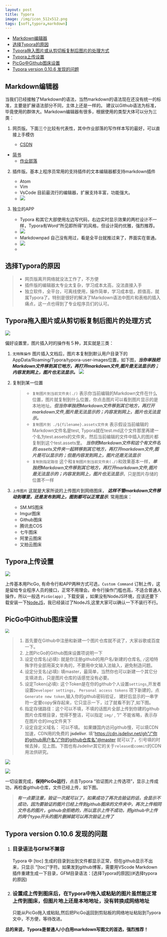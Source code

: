 ```yaml
---
layout: post
title: Typora
image: /img/icon_512x512.png
tags: [soft,typora,markdown]
---
```


- [Markdown编辑器](#markdown编辑器)
- [选择Typora的原因](#选择typora的原因)
- [Typora拖入图片或从剪切板复制后图片的处理方式](#typora拖入图片或从剪切板复制后图片的处理方式)
- [Typora上传设置](#typora上传设置)
- [PicGo中Github图床设置](#picgo中github图床设置)
- [Typora version 0.10.6 发现的问题](#typora-version-0106-发现的问题)

##  Markdown编辑器

当我们已经接触了Markdown的语法，当然markdown的语法现在还没有统一的标准，主要是扩展语法部分不同，主体上还是一样的。
建议以Github语法为标准，毕竟使用的群体大。Markdown编辑器有很多，根据使用的类型大体可以分为三类：

1. 网页版。下面三个比较有代表性，其中作业部落的写作样本写的最好，可以直接上手模仿

   * [CSDN](https://www.csdn.net/)
* [简书](https://www.jianshu.com/)
   * [作业部落](https://www.zybuluo.com/mdeditor)

2. 插件版。基本上程序员常用的支持插件的文本编辑器都支持markdown插件

   * Atom
   * Vim
   * VsCode  目前最流行的编辑器，扩展支持丰富，功能强大。
   * ![](https://cdn.jsdelivr.net/gh/ttpc2008/images@master/img/image-20210505193947519.png)

3. 独立的APP

   * Typora  和其它大部使用左边写代码，右边实时显示效果的两栏设计不一样，Typora有Word“所见即所得”的风格，但设计简约优雅，强烈推荐。
   * ![](https://cdn.jsdelivr.net/gh/ttpc2008/images@master/img/20210505195510.png)
   * Markdownpad  自己没有用过，看是全平台就推过来了，界面实在普通。
   * ![](https://cdn.jsdelivr.net/gh/ttpc2008/images@master/img/20210505195053.png)
   * 

## 选择Typora的原因

>*  网页版离开网络就没法工作了，不方便
>* 插件版的编辑器太专业太复杂，学习成本太高，没法直接入手
>* 独立软件，全平台，可离线使用，操作简单，学习成本低，颜值高，就属Typora了。特别是很好的解决了Markdown语法中图片和表格的插入痛点，这一点也得到了专业程序员们的认可。



## Typora拖入图片或从剪切板复制后图片的处理方式

![](https://cdn.jsdelivr.net/gh/ttpc2008/images@master/img/20210505201122.png)


偏好设置里，图片插入时的操作有５种，其实就是三类：

1. `无特殊操作`  图片插入文档后，图片本复制到默认用户目录下的AppData/Roaming/Typora/typora-user-images位置，如下图，***当你单独把Markdown文件移到其它地方，再打开markdown文件,图片是无法显示的；内容发到网上，图片也无法显示。***
![](https://cdn.jsdelivr.net/gh/ttpc2008/images@master/img/20210505202152.png)

2. 复制到某一位置

   > * `复制图片到当前文件夹(./)`  表示你当前编辑的Markdown文件在什么位置，图片就复制到什么位置，你点击图片可以看到图片显示的是本地地址。***但当你单独把Markdown文件移到其它地方，再打开markdown文件,图片是无法显示的；内容发到网上，图片也无法显示。***
	> * `复制图片到 ./${filename}.assets文件夹`  表示假设当前编辑的Markdown文件名是test, Typora就在test.md这个文件那里再建一个名为test.assets的文件夹，然后当前编辑的文件中插入的图片都复制到这个test.assets里。 ***当你把Markdown文件和这个有文件名的.assets文件夹一起转移到其它地方，再打开markdown文件,图片是可以显示的；但是内容发到网上，图片还是无法显示***
   > * `复制到指定路径` 这个和`复制图片到当前文件夹(./)`和效果基本一样，***单独把Markdown文件移到其它地方，再打开markdown文件,图片是无法显示的；内容发到网上，图片也无法显示***，只是图片存储的位置不一样

3. `上传图片`  这就是大家所说的上传图片到网络图床， ***这样不管markdown文件移动到哪里，还是发布到网上，图到都可以正常显示***. 常用图床：

   * SM.MS图床
   * Imgur图床
   * Github图床
   * 腾讯去COS
   * 七牛图床
   * 阿里云图床
   * 又拍云图床

##  Typora上传设置

![](https://cdn.jsdelivr.net/gh/ttpc2008/images@master/img/20210505205440.png)



上传基本用PicGo, 有命令行和APP两种方式可选，`Custom Command` 订制上传，这是留给专业程序人员的接口，正常不用理会。命令行操作门槛也高，不适合普通人操作，所以一般选 `PicGo(app)`  , 下载安装 ，如果没有NodeJS环境，应该还要下载安装一下[NodeJS](https://nodejs.org/zh-cn/download/)，我已经装过了NodeJS,这里大家可以确认一下不装行不行。



##  PicGo中Github图床设置

   <img src="https://cdn.jsdelivr.net/gh/ttpc2008/images@master/img/20210505124740.png" style="zoom:80%;" />

>1. 首先要在Github中注册和新建一个图片仓库就不说了，大家谷歌或百度一下。
>2. 上图PicGo的Github图床设置项说明一下
>   1. 设定仓库名(必填): 就是你注册github的用户名/新建的仓库名, `/`这咱特殊字符全部用英文半角的，不要用中文输入法输入，避免制造问题。
>   2. 设定分支名(必填): 填master，最简单，当然你也可以新建一个其它分支填进去，只是图片仓库的话感觉没有必要。
>   3. 设定Token(必填):  这个Token是在你的github个人设置`settings`,开发者设置`Developer settings`，  `Personal access tokens` 项下新建的，点`Generate new token`,输入你的github密码验证， 建好后显示的一串字符一定要copy保存起来，它只显示一下，过了就看不到了,如下图。
>   4. 指定存储路径：这个可以不填，不填的话图片全部上传到你建的github图片仓库根目录，觉得不整洁，可以指定 `img/` , ”/“ 不能省略，表示存在图片仓的img文件夹下
>   5. 设定自定义域名： 可以不填。 如果嫌国内访问github慢，可以填CDN加速，CDN用的免费的 **jsdelivr**.  填”https://cdn.jsdelivr.net/gh"/"你的github用户名"/"你的github仓库名"@master 就可以了，引号填的时候去掉，见上图。下图也有Jsdelivr其它的关于`release或commit`的CDN用法供研究。

![](https://cdn.jsdelivr.net/gh/ttpc2008/images@master/img/20210505210652.png)

![](https://cdn.jsdelivr.net/gh/ttpc2008/images@master/img/image-20210505125947449.png)



一切设置完成，**保持PicGo运行**，点击Typora “验证图片上传选项”，显示上传成功，再检查github仓库，文件已经上传，如下图。

> ***有一点要注意，验证一次就可以了，如果成功了再次去验证的话，会显示不成功，因为要验证的图片已经上传到github图床的文件夹中，再次上传相同文件名的图片，github会拒绝的，所以显示上传不成功，把github中上传的两个typo开头的图片删掉就可以再次验证上传了***



##  Typora version 0.10.6 发现的问题

 1. ### 目录语法与GFM不兼容

    Typora 中 [toc] 生成的目录到出到文件都显示正常，但在github显示不出来，只显示 ”[toc]"字符。如果发到github博客，需要用VScode Markdown插件重建生成一下目录，GFM目录语法：\[选择Typora的原因](#选择typora的原因)

 2. ###  设置成上传到图床后，在Typora中拖入或粘贴的图片虽然能正常上传到图床，但图片地上还是本地地址，没有转换成网络地址

    只能从PicGo拖入或粘贴,然后把PicGo返回到剪贴板的网络地址粘贴到Typora文中，不方便，等待改进。

**总的来说，Typora是普通人/小白用markdown写图文的首选，强烈推荐！**